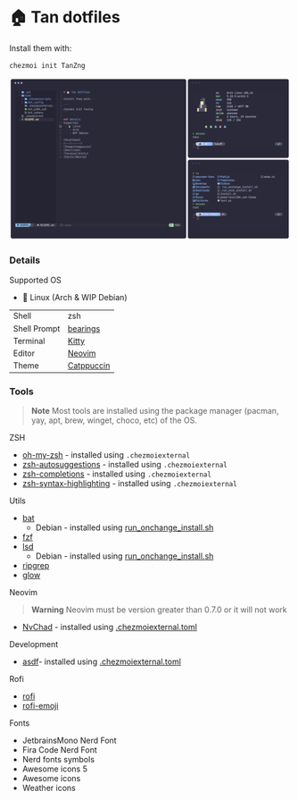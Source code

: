 # 🏠 Tan dotfiles

Install them with:

```
chezmoi init TanZng
```

![tanx_terminal](./.github/tanx-dotfiles.png)

### Details
Supported OS
 - 🐧 Linux (Arch & WIP Debian)

|||
|-------|----|
|Shell|zsh|
|Shell Prompt|[bearings](https://github.com/liamg/bearings)|
|Terminal|[Kitty](https://github.com/kovidgoyal/kitty)|
|Editor|[Neovim](https://github.com/neovim/neovim)|
|Theme|[Catppuccin](https://github.com/catppuccin)|

<!-- WIP |Windows||
|----|----|
|Shell|zsh|
|Terminal|[Windows Terminal](https://github.com/microsoft/terminal)|
|Editor|[VSCode](https://github.com/microsoft/vscode)| -->


### Tools

> **Note**
> Most tools are installed using the package manager (pacman, yay, apt, brew, winget, choco, etc) of the OS.

ZSH

- [oh-my-zsh](https://github.com/ohmyzsh/ohmyzsh/blob/master/plugins/sudo/sudo.plugin.zsh) - installed using `.chezmoiexternal`
- [zsh-autosuggestions](https://github.com/zsh-users/zsh-autosuggestions) - installed using `.chezmoiexternal`
- [zsh-completions](https://github.com/zsh-users/zsh-completions) - installed using `.chezmoiexternal`
- [zsh-syntax-highlighting](https://github.com/zsh-users/zsh-syntax-highlighting) - installed using `.chezmoiexternal`

Utils

- [bat](https://github.com/sharkdp/bat)
    - Debian - installed using [run_onchange_install.sh](/home/.chezmoiscripts/run_onchange_install.sh)
- [fzf](https://github.com/junegunn/fzf)
- [lsd](https://github.com/Peltoche/lsd)
    - Debian - installed using [run_onchange_install.sh](/home/.chezmoiscripts/run_onchange_install.sh)
- [ripgrep](https://github.com/BurntSushi/ripgrep)
- [glow](https://github.com/charmbracelet/glow/)

Neovim

> **Warning**
> Neovim must be version greater than 0.7.0 or it will not work

- [NvChad](https://github.com/NvChad/NvChad) - installed using [.chezmoiexternal.toml](/home/.chezmoiexternal.toml)

Development

- [asdf](https://github.com/asdf-vm/asdf)- installed using [.chezmoiexternal.toml](/home/.chezmoiexternal.toml)

Rofi

- [rofi](https://github.com/davatorium/rofi)
- [rofi-emoji](https://github.com/Mange/rofi-emoji)

Fonts

- JetbrainsMono Nerd Font
- Fira Code Nerd Font
- Nerd fonts symbols
- Awesome icons 5
- Awesome icons
- Weather icons